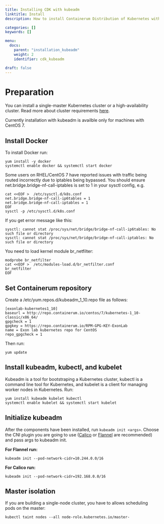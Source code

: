 ```yaml
---
title: Installing CDK with kubeadm
linktitle: Install
description: How to install Containerum Distribution of Kubernetes with kubeadm

categories: []
keywords: []

menu:
  docs:
    parent: "installation_kubeadm"
    weight: 2
    identifier: cdk_kubeadm

draft: false
---
```


# Preparation
You can install a single-master Kubernetes cluster or a high-availability cluster. Read more about cluster requirements [here](/installation/prerequirements).

Currently installation with kubeadm is availble only for machines with CentOS 7.

## Install Docker
To install Docker run:

```
yum install -y docker
systemctl enable docker && systemctl start docker
```

Some users on RHEL/CentOS 7 have reported issues with traffic being routed incorrectly due to iptables being bypassed. You should ensure net.bridge.bridge-nf-call-iptables is set to 1 in your sysctl config, e.g.
```
cat <<EOF >  /etc/sysctl.d/k8s.conf
net.bridge.bridge-nf-call-ip6tables = 1
net.bridge.bridge-nf-call-iptables = 1
EOF
sysctl -p /etc/sysctl.d/k8s.conf
```

If you get error message like this:
```
sysctl: cannot stat /proc/sys/net/bridge/bridge-nf-call-ip6tables: No such file or directory
sysctl: cannot stat /proc/sys/net/bridge/bridge-nf-call-iptables: No such file or directory
```

You need to load kernel module br_netfilter:
```
modprobe br_netfilter
cat <<EOF >  /etc/modules-load.d/br_netfilter.conf
br_netfilter
EOF
```

## Set Containerum repository
Create a /etc/yum.repos.d/kubeadm_1_10.repo file as follows:

```
[exonlab-kubernetes1_10]
baseurl = http://repo.containerum.io/centos/7/kubernetes-1_10-classic/x86_64/
gpgcheck = 1
gpgkey = https://repo.containerum.io/RPM-GPG-KEY-ExonLab
name = Exon lab kubernetes repo for CentOS
repo_gpgcheck = 1
```

Then run:
```
yum update
```

## Install kubeadm, kubectl, and kubelet

Kubeadm is a tool for bootstraping a Kubernetes cluster, kubectl is a command line tool for Kubernetes, and kubelet is a client for managing worker nodes in Kubernetes. Run:

```
yum install kubeadm kubelet kubectl
systemctl enable kubelet && systemctl start kubelet
```

## Initialize kubeadm
After the components have been installed, run `kubeadm init <args>`.
Choose the CNI plugin you are going to use ([Calico](/plugins/calico) or [Flannel](/plugins/flannel) are recommended) and pass args to kubeadm init.

**For Flannel run:**
```
kubeadm init --pod-network-cidr=10.244.0.0/16
```

**For Calico run:**
```
kubeadm init --pod-network-cidr=192.168.0.0/16
```
## Master isolation
If you are building a single-node cluster, you have to allows scheduling pods on the master:

```
kubectl taint nodes --all node-role.kubernetes.io/master-
```

